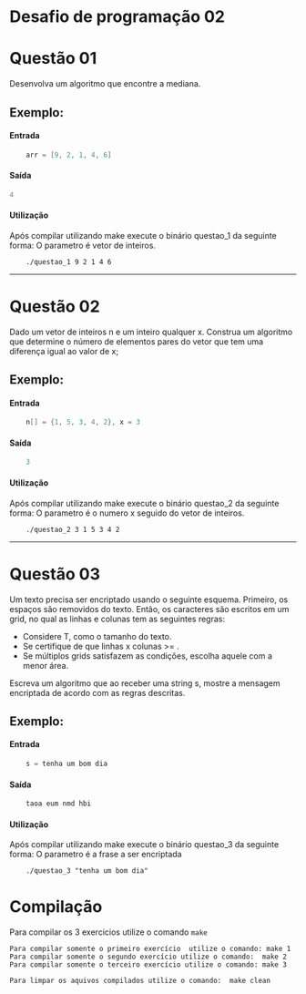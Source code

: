 #  Desafio de programação 02

# Questão 01

Desenvolva um algoritmo que encontre a mediana.

## Exemplo:

#### Entrada
```C
	arr = [9, 2, 1, 4, 6]
```

#### Saída
```C
4
```

#### Utilização

Após compilar utilizando make execute o binário questao_1 da seguinte forma:
O parametro é vetor de inteiros. 
```
	./questao_1 9 2 1 4 6
```

<hr>

# Questão 02

Dado um vetor de inteiros n e um inteiro qualquer x. Construa um algoritmo que determine o número de elementos pares do vetor que tem uma diferença igual ao valor de x;


## Exemplo:

#### Entrada
```C
	n[] = {1, 5, 3, 4, 2}, x = 3
```

#### Saída
```C
	3
```

#### Utilização

Após compilar utilizando make execute o binário questao_2 da seguinte forma:
O parametro é o numero x seguido do vetor de inteiros. 
```
	./questao_2 3 1 5 3 4 2
```


<hr>

# Questão 03

Um texto precisa ser encriptado usando o seguinte esquema. Primeiro, os espaços são removidos do texto. Então, os caracteres são escritos em um grid, no qual as linhas e colunas tem as seguintes regras:

- Considere T, como o tamanho do texto.
- Se certifique de que linhas x colunas >= .
- Se múltiplos grids satisfazem as condições, escolha aquele com a menor área.

Escreva um algoritmo que ao receber uma string s, mostre a mensagem encriptada de acordo com as regras descritas.
## Exemplo:

#### Entrada
```C
    s = tenha um bom dia
```

#### Saída
```C
    taoa eum nmd hbi
```

#### Utilização

Após compilar utilizando make execute o binário questao_3 da seguinte forma:
O parametro é a frase a ser encriptada
```
	./questao_3 "tenha um bom dia" 
```



# Compilação
Para compilar os 3 exercicios utilize o comando `make`
```
Para compilar somente o primeiro exercício  utilize o comando: make 1
Para compilar somente o segundo exercício utilize o comando:  make 2
Para compilar somente o terceiro exercício utilize o comando: make 3

Para limpar os aquivos compilados utilize o comando:  make clean
```




